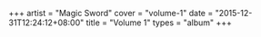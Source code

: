 +++
artist = "Magic Sword"
cover = "volume-1"
date = "2015-12-31T12:24:12+08:00"
title = "Volume 1"
types = "album"
+++

